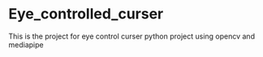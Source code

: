 # Eye_controlled_curser
This is the project for eye control curser python project using opencv and mediapipe
